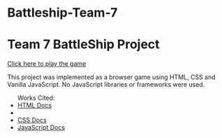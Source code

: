 # Battleship-Team-7

<h1> Team 7 BattleShip Project </h1>

<a href = "https://elenbhattarai.github.io/Battleship-Team-7/">Click here to play the game</a> <br>

<p> This project was implemented as a browser game using HTML, CSS and Vanilla JavaScript. No JavaScript libraries or frameworks were used.

<ul> Works Cited: 
  <li><a href = "https://html.spec.whatwg.org/"> HTML Docs</a><li>
  <li><a href = "https://developer.mozilla.org/en-US/docs/Web/CSS"> CSS Docs </li>
  <li><a href = "https://developer.mozilla.org/en-US/docs/Web/JavaScript"> JavaScript Docs </li>
 </ul>
